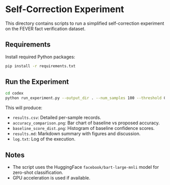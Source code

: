 # Self-Correction Experiment

This directory contains scripts to run a simplified self-correction experiment on the FEVER fact verification dataset.

## Requirements
Install required Python packages:
```bash
pip install -r requirements.txt
```

## Run the Experiment
```bash
cd codex
python run_experiment.py --output_dir . --num_samples 100 --threshold 0.9
```

This will produce:
- `results.csv`: Detailed per-sample records.
- `accuracy_comparison.png`: Bar chart of baseline vs proposed accuracy.
- `baseline_score_dist.png`: Histogram of baseline confidence scores.
- `results.md`: Markdown summary with figures and discussion.
- `log.txt`: Log of the execution.

## Notes
- The script uses the HuggingFace `facebook/bart-large-mnli` model for zero-shot classification.
- GPU acceleration is used if available.
